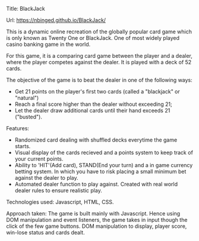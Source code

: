 Title: BlackJack

Url: https://nbinged.github.io/BlackJack/

This is a dynamic online recreation of the globally popular card game which is only known as Twenty One or BlackJack. One of most widely played casino banking game in the world. 

For this game, it is a comparing card game between the player and a dealer, where the player competes against the dealer. It is played with a deck of 52 cards.

The objective of the game is to beat the dealer in one of the following ways:
- Get 21 points on the player's first two cards (called a "blackjack" or "natural")
- Reach a final score higher than the dealer without exceeding 21;
- Let the dealer draw additional cards until their hand exceeds 21 ("busted").

Features: 
- Randomized card dealing with shuffled decks everytime the game starts.
- Visual display of the cards recieved and a points system to keep track of your current points.
- Ability to 'HIT'(Add card), STAND(End your turn) and a in game currency betting system. In which you have to risk placing a   small minimum bet against the dealer to play.
- Automated dealer function to play against. Created with real world dealer rules to ensure realistic play.

Technologies used:
Javascript, HTML, CSS.
 
Approach taken:
The game is built mainly with Javascript. Hence using DOM manipulation and event listeners, the game takes in input though the click of the few game buttons. DOM manipulation to display, player score, win-lose status and cards dealt.
